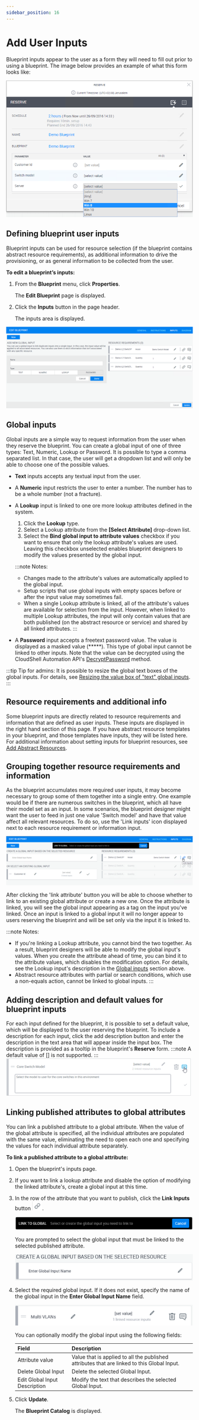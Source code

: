 ```yaml
---
sidebar_position: 16
---
```


# Add User Inputs

Blueprint inputs appear to the user as a form they will need to fill out prior to using a blueprint. The image below provides an example of what this form looks like:

![](/Images/CloudShell-Portal/Lab-Management/Environments/ReservePane_NEW.png)

## Defining blueprint user inputs

Blueprint inputs can be used for resource selection (if the blueprint contains abstract resource requirements), as additional information to drive the provisioning, or as general information to be collected from the user.

**To edit a blueprint’s inputs:**

1. From the **Blueprint** menu, click **Properties**.
    
    The **Edit Blueprint** page is displayed.
    
2. Click the **Inputs** button in the page header.
    
    The inputs area is displayed.
    

![](/Images/CloudShell-Portal/Lab-Management/Environments/BlueprintInputsPane.png)

## Global inputs

Global inputs are a simple way to request information from the user when they reserve the blueprint. You can create a global input of one of three types: Text, Numeric, Lookup or Password. It is possible to type a comma separated list. In that case, the user will get a dropdown list and will only be able to choose one of the possible values.

- **Text** inputs accepts any textual input from the user.
- A **Numeric** input restricts the user to enter a number. The number has to be a whole number (not a fracture).
- A **Lookup** input is linked to one ore more lookup attributes defined in the system.
    
    1. Click the **Lookup** type.
    2. Select a Lookup attribute from the **\[Select Attribute\]** drop-down list.
    3. Select the **Bind global input to attribute values** checkbox if you want to ensure that only the lookup attribute's values are used. Leaving this checkbox unselected enables blueprint designers to modify the values presented by the global input.
    
    :::note Notes:
    
    - Changes made to the attribute's values are automatically applied to the global input.
    - Setup scripts that use global inputs with empty spaces before or after the input value may sometimes fail.
    - When a single Lookup attribute is linked, all of the attribute's values are available for selection from the input. However, when linked to multiple Lookup attributes, the input will only contain values that are both published (on the abstract resource or service) and shared by all linked attributes.
    :::
- A **Password** input accepts a freetext password value. The value is displayed as a masked value (\*\*\*\*\*). This type of global input cannot be linked to other inputs. Note that the value can be decrypted using the CloudShell Automation API's [DecryptPassword](https://help.quali.com/Online%20Help/0.0/Python-API/cloudshell.api.html?highlight=decryptpassword#cloudshell.api.cloudshell_api.CloudShellAPISession.DecryptPassword) method.

:::tip Tip for admins: 
It is possible to resize the global text boxes of the global inputs. For details, see [Resizing the value box of "text" global inputs](https://help.quali.com/Online%20Help/0.0/Portal/Content/Admn/Rsz-text-glbl-inpt.htm#Resizing).
:::
## Resource requirements and additional info

Some blueprint inputs are directly related to resource requirements and information that are defined as user inputs. These inputs are displayed in the right hand section of this page. If you have abstract resource templates in your blueprint, and those templates have inputs, they will be listed here. For additional information about setting inputs for blueprint resources, see [Add Abstract Resources](https://help.quali.com/Online%20Help/0.0/Portal/Content/CSP/LAB-MNG/RSRC-n-SRVC-Wrk-wth-Abst-Rsrc.htm#top).

## Grouping together resource requirements and information

As the blueprint accumulates more required user inputs, it may become necessary to group some of them together into a single entry. One example would be if there are numerous switches in the blueprint, which all have their model set as an input. In some scenarios, the blueprint designer might want the user to feed in just one value 'Switch model' and have that value affect all relevant resources. To do so, use the 'Link inputs' icon displayed next to each resource requirement or information input.

![](/Images/CloudShell-Portal/Lab-Management/Environments/BlueprintInputsPaneLinkInputs.png)

After clicking the 'link attribute' button you will be able to choose whether to link to an existing global attribute or create a new one. Once the attribute is linked, you will see the global input appearing as a tag on the input you've linked. Once an input is linked to a global input it will no longer appear to users reserving the blueprint and will be set only via the input it is linked to.

:::note Notes:

- If you're linking a Lookup attribute, you cannot bind the two together. As a result, blueprint designers will be able to modify the global input's values. When you create the attribute ahead of time, you can bind it to the attribute values, which disables the modification option. For details, see the Lookup input's description in the [Global inputs](https://help.quali.com/Online%20Help/0.0/Portal/Content/CSP/LAB-MNG/Crt-Blprnt/Blprnt-Usr-Inpts.htm?Highlight=Add%20User%20Inputs#Global) section above.
- Abstract resource attributes with partial or search conditions, which use a non-equals action, cannot be linked to global inputs.
:::
## Adding description and default values for blueprint inputs

For each input defined for the blueprint, it is possible to set a default value, which will be displayed to the user reserving the blueprint. To include a description for each input, click the add description button and enter the description in the text area that will appear inside the input box. The description is provided as a tooltip in the blueprint's **Reserve** form.
:::note
A default value of \[\] is not supported.
:::
![](/Images/CloudShell-Portal/Lab-Management/Environments/EnvironmentInputDescription_499x101.png)

## Linking published attributes to global attributes

You can link a published attribute to a global attribute. When the value of the global attribute is specified, all the individual attributes are populated with the same value, eliminating the need to open each one and specifying the values for each individual attribute separately.

**To link a published attribute to a global attribute:**

1. Open the blueprint's inputs page.
    
2. If you want to link a lookup attribute and disable the option of modifying the linked attribute's, create a global input at this time.
3. In the row of the attribute that you want to publish, click the **Link Inputs** button ![](/Images/CloudShell-Portal/Lab-Management/Environments/link-inputs-tool_27x24.png).
    
    ![](/Images/CloudShell-Portal/Lab-Management/Zoom-Size/LinkPrompt.png)
    
    You are prompted to select the global input that must be linked to the selected published attribute.
    
    ![](/Images/CloudShell-Portal/Lab-Management/Zoom-Size/GlobalBlank.png)
    
4. Select the required global input. If it does not exist, specify the name of the global input in the **Enter Global Input Name** field.
    
    ![](/Images/CloudShell-Portal/Lab-Management/Zoom-Size/ModifyGlobalAttribute.png)
    
    You can optionally modify the global input using the following fields:
    
    | Field | Description |
    | --- | --- |
    | Attribute value | Value that is applied to all the published attributes that are linked to this Global Input. |
    | Delete Global Input | Delete the selected Global Input. |
    | Edit Global Input Description | Modify the text that describes the selected Global Input. |
    
5. Click **Update**.
    
    The **Blueprint Catalog** is displayed.
